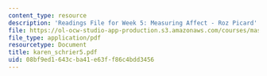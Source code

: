 ```yaml
---
content_type: resource
description: 'Readings File for Week 5: Measuring Affect - Roz Picard'
file: https://ol-ocw-studio-app-production.s3.amazonaws.com/courses/mas-961-seminar-on-deep-engagement-fall-2004/08bf9ed1643cba41e63ff86c4bdd3456_karen_schrier5.pdf
file_type: application/pdf
resourcetype: Document
title: karen_schrier5.pdf
uid: 08bf9ed1-643c-ba41-e63f-f86c4bdd3456
---
```

